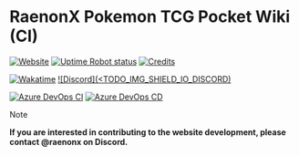 # RaenonX Pokemon TCG Pocket Wiki (CI)

[![Website](<TODO_IMG_SHIELD_IO_WEBSITE_LINK>)](https://ptcgp.raenonx.cc)
[![Uptime Robot status](<TODO_IMG_SHIELD_IO_UPTIME_ROBOT>)](<TODO_UPTIME_ROBOT>)
[![Credits](<TODO_IMG_SHIELD_IO_EXTERNAL>)](<TODO_CREDITS>)

[![Wakatime](<TODO_WAKATIME_BADGE>)](<TODO_WAKATIME_PROJECT_LINK>)
[![Discord](<TODO_IMG_SHIELD_IO_DISCORD)](<TODO_DISCORD_LINK>)

[![Azure DevOps CI](<TODO_IMG_SHIELD_IO_AZURE_CI>)](<TODO_AZURE_CI>)
[![Azure DevOps CD](<TODO_IMG_SHIELD_IO_AZURE_CD>)](<TODO_AZURE_CD>)

> [!NOTE]  
> **If you are interested in contributing to the website development, please contact @raenonx on Discord.**

